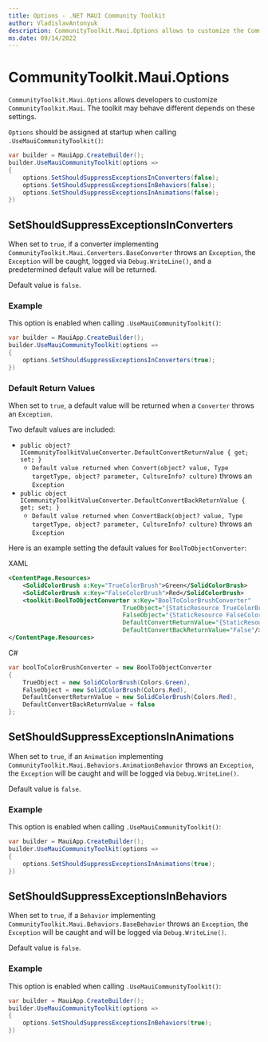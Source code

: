 ```yaml
---
title: Options - .NET MAUI Community Toolkit
author: VladislavAntonyuk
description: CommunityToolkit.Maui.Options allows to customize the CommunityToolkit.Maui.
ms.date: 09/14/2022
---
```


# CommunityToolkit.Maui.Options

`CommunityToolkit.Maui.Options` allows developers to customize `CommunityToolkit.Maui`. The toolkit may behave different depends on these settings.

`Options` should be assigned at startup when calling `.UseMauiCommunityToolkit()`:

```cs
var builder = MauiApp.CreateBuilder();
builder.UseMauiCommunityToolkit(options =>
{
    options.SetShouldSuppressExceptionsInConverters(false);
    options.SetShouldSuppressExceptionsInBehaviors(false);
    options.SetShouldSuppressExceptionsInAnimations(false);
})
```

## SetShouldSuppressExceptionsInConverters

When set to `true`, if a converter implementing `CommunityToolkit.Maui.Converters.BaseConverter` throws an `Exception`, the `Exception` will be caught, logged via `Debug.WriteLine()`, and a predetermined default value will be returned.

Default value is `false`.

### Example
This option is enabled when calling `.UseMauiCommunityToolkit()`:

```csharp
var builder = MauiApp.CreateBuilder();
builder.UseMauiCommunityToolkit(options =>
{
    options.SetShouldSuppressExceptionsInConverters(true);
})
```

### Default Return Values
When set to `true`, a default value will be returned when a `Converter` throws an `Exception`.

Two default values are included:

- `public object? ICommunityToolkitValueConverter.DefaultConvertReturnValue { get; set; }`
   - `Default value returned when Convert(object? value, Type targetType, object? parameter, CultureInfo? culture)` throws an `Exception`
- `public object ICommunityToolkitValueConverter.DefaultConvertBackReturnValue { get; set; }`
   - `Default value returned when ConvertBack(object? value, Type targetType, object? parameter, CultureInfo? culture)` throws an `Exception`

Here is an example setting the default values for `BoolToObjectConverter`:

XAML
```xml
<ContentPage.Resources>
    <SolidColorBrush x:Key="TrueColorBrush">Green</SolidColorBrush>
    <SolidColorBrush x:Key="FalseColorBrush">Red</SolidColorBrush>
    <toolkit:BoolToObjectConverter x:Key="BoolToColorBrushConverter" 
                                TrueObject="{StaticResource TrueColorBrush}" 
                                FalseObject="{StaticResource FalseColorBrush}"
                                DefaultConvertReturnValue="{StaticResource FalseColorBrush}"
                                DefaultConvertBackReturnValue="False"/>
</ContentPage.Resources>
```

C#
```csharp
var boolToColorBrushConverter = new BoolToObjectConverter
{
    TrueObject = new SolidColorBrush(Colors.Green),
    FalseObject = new SolidColorBrush(Colors.Red),
    DefaultConvertReturnValue = new SolidColorBrush(Colors.Red),
    DefaultConvertBackReturnValue = false
};
```

## SetShouldSuppressExceptionsInAnimations
When set to `true`, if an `Animation` implementing `CommunityToolkit.Maui.Behaviors.AnimationBehavior` throws an `Exception`, the `Exception` will be caught and will be logged via `Debug.WriteLine()`.

Default value is `false`.

### Example
This option is enabled when calling `.UseMauiCommunityToolkit()`:

```csharp
var builder = MauiApp.CreateBuilder();
builder.UseMauiCommunityToolkit(options =>
{
    options.SetShouldSuppressExceptionsInAnimations(true);
})
```

## SetShouldSuppressExceptionsInBehaviors

When set to `true`, if a `Behavior` implementing `CommunityToolkit.Maui.Behaviors.BaseBehavior` throws an `Exception`, the `Exception` will be caught and will be logged via `Debug.WriteLine()`.

Default value is `false`.

### Example
This option is enabled when calling `.UseMauiCommunityToolkit()`:

```csharp
var builder = MauiApp.CreateBuilder();
builder.UseMauiCommunityToolkit(options =>
{
    options.SetShouldSuppressExceptionsInBehaviors(true);
})
```